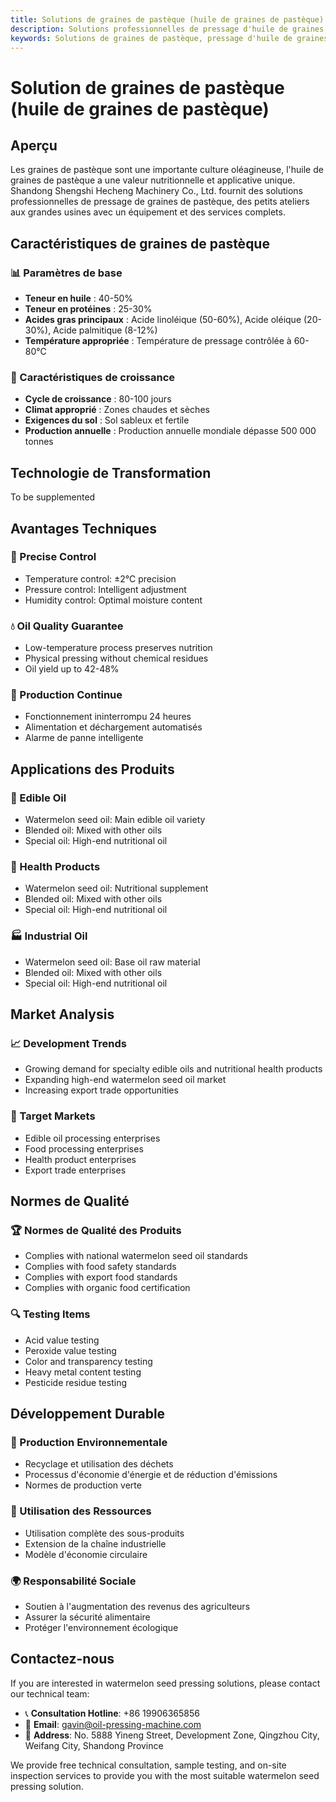 ```yaml
---
title: Solutions de graines de pastèque (huile de graines de pastèque) - Shandong Shengshi Hecheng Machinery Co., Ltd.
description: Solutions professionnelles de pressage d'huile de graines de pastèque, fournissant des équipements et services techniques de transformation d'huile de graines de pastèque, teneur en huile 40-50%, utilisant un processus de pressage approprié pour mettre en valeur la valeur nutritionnelle, répondant aux besoins différents des petits ateliers aux grandes usines.
keywords: Solutions de graines de pastèque, pressage d'huile de graines de pastèque, équipement de transformation de graines de pastèque, ligne de production d'huile de graines de pastèque, presse à huile de graines de pastèque, extraction d'huile de graines de pastèque, transformation de graines oléagineuses de graines de pastèque, équipement de pressage d'huile de graines de pastèque, équipement de production d'huile de graines de pastèque, usine de transformation d'huile de graines de pastèque
---
```


# Solution de graines de pastèque (huile de graines de pastèque)

## Aperçu

Les graines de pastèque sont une importante culture oléagineuse, l'huile de graines de pastèque a une valeur nutritionnelle et applicative unique. Shandong Shengshi Hecheng Machinery Co., Ltd. fournit des solutions professionnelles de pressage de graines de pastèque, des petits ateliers aux grandes usines avec un équipement et des services complets.

## Caractéristiques de graines de pastèque

### 📊 Paramètres de base
- **Teneur en huile** : 40-50%
- **Teneur en protéines** : 25-30%
- **Acides gras principaux** : Acide linoléique (50-60%), Acide oléique (20-30%), Acide palmitique (8-12%)
- **Température appropriée** : Température de pressage contrôlée à 60-80℃

### 🌱 Caractéristiques de croissance
- **Cycle de croissance** : 80-100 jours
- **Climat approprié** : Zones chaudes et sèches
- **Exigences du sol** : Sol sableux et fertile
- **Production annuelle** : Production annuelle mondiale dépasse 500 000 tonnes

## Technologie de Transformation

To be supplemented

## Avantages Techniques

### 🎯 Precise Control
- Temperature control: ±2℃ precision
- Pressure control: Intelligent adjustment
- Humidity control: Optimal moisture content

### 💧 Oil Quality Guarantee
- Low-temperature process preserves nutrition
- Physical pressing without chemical residues
- Oil yield up to 42-48%

### 🔄 Production Continue
- Fonctionnement ininterrompu 24 heures
- Alimentation et déchargement automatisés
- Alarme de panne intelligente

## Applications des Produits

### 🍳 Edible Oil
- Watermelon seed oil: Main edible oil variety
- Blended oil: Mixed with other oils
- Special oil: High-end nutritional oil

### 💊 Health Products
- Watermelon seed oil: Nutritional supplement
- Blended oil: Mixed with other oils
- Special oil: High-end nutritional oil

### 🏭 Industrial Oil
- Watermelon seed oil: Base oil raw material
- Blended oil: Mixed with other oils
- Special oil: High-end nutritional oil

## Market Analysis

### 📈 Development Trends
- Growing demand for specialty edible oils and nutritional health products
- Expanding high-end watermelon seed oil market
- Increasing export trade opportunities

### 🎯 Target Markets
- Edible oil processing enterprises
- Food processing enterprises
- Health product enterprises
- Export trade enterprises

## Normes de Qualité

### 🏆 Normes de Qualité des Produits
- Complies with national watermelon seed oil standards
- Complies with food safety standards
- Complies with export food standards
- Complies with organic food certification

### 🔍 Testing Items
- Acid value testing
- Peroxide value testing
- Color and transparency testing
- Heavy metal content testing
- Pesticide residue testing

## Développement Durable

### 🌱 Production Environnementale
- Recyclage et utilisation des déchets
- Processus d'économie d'énergie et de réduction d'émissions
- Normes de production verte

### 🔄 Utilisation des Ressources
- Utilisation complète des sous-produits
- Extension de la chaîne industrielle
- Modèle d'économie circulaire

### 🌍 Responsabilité Sociale
- Soutien à l'augmentation des revenus des agriculteurs
- Assurer la sécurité alimentaire
- Protéger l'environnement écologique

## Contactez-nous

If you are interested in watermelon seed pressing solutions, please contact our technical team:

- 📞 **Consultation Hotline**: +86 19906365856
- 📧 **Email**: gavin@oil-pressing-machine.com
- 📍 **Address**: No. 5888 Yineng Street, Development Zone, Qingzhou City, Weifang City, Shandong Province

We provide free technical consultation, sample testing, and on-site inspection services to provide you with the most suitable watermelon seed pressing solution.